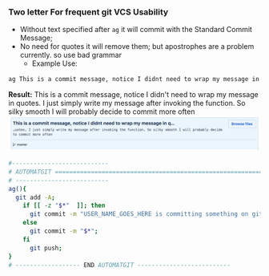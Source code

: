 ### Two letter For frequent git VCS Usability
- Without text specified after `ag` it will commit with the Standard Commit Message;
- No need for quotes it will remove them; but apostrophes are a problem currently. so use bad grammar
  - Example Use:
```sh
ag This is a commit message, notice I didnt need to wrap my message in quotes. I just simply write my message after invoking the function. So silky smooth I will probably decide to commit more often
```

**Result:** This is a commit message, notice I didn't need to wrap my message in quotes. I just simply write my message after invoking the function. So silky smooth I will probably decide to commit more often
![](../Media/Commit_Example.png)

```sh
#---------------------------
# AUTOMATGIT ================================================================
# --------------------------
ag(){
  git add -A;
    if [[ -z "$*"  ]]; then
      git commit -m "USER_NAME_GOES_HERE is committing something on git";
    else
      git commit -m "$*";
    fi
      git push;
}
# ------------------ END AUTOMATGIT --------------------------
```
